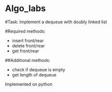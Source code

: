 # Algo_labs

#Task:
Implement a dequeue with doubly linked list

#Required methods:
- insert front/rear
- delete front/rear
- get front/rear

##Additional methods:
- check if dequeue is empty
- get length of dequeue

Implemented on python
